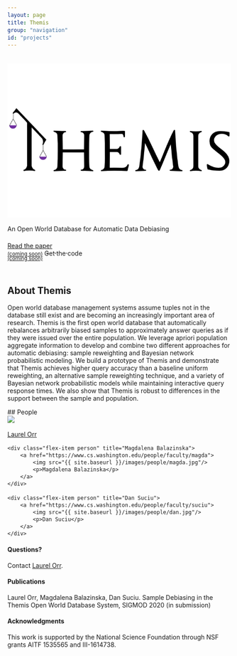 ```yaml
---
layout: page
title: Themis
group: "navigation"
id: "projects"
---
```


<link href="https://maxcdn.bootstrapcdn.com/bootstrap/3.3.6/css/bootstrap.min.css" rel="stylesheet">
<link href="VisualCloud Overview_embed.css" rel="stylesheet">

<div class="jumbotron" style="background-image: none; background-color: inherit; background-size: cover; height: auto; padding: 5px 0 10px 0; margin-top: 2em">
  <img src="../../images/projects/themis.png" alt="Logo" style="width: 40rem" />
  <p>An Open World Database for Automatic Data Debiasing</p>
  <p>
    <a class="btn btn-primary btn-lg label-primary" href="#" pendinghref="themis_submission_orr.pdf" role="button" style="width: 180px;"><span style="position: relative; top:7px">Read the paper<br/><small>(coming soon)</small></span></a>
    <a class="btn btn-primary btn-lg label-primary" href="#" pendinghref="https://github.com/uwdb/themis" role="button" style="width: 180px"><span style="position: relative; top:7px">Get the code</span><br/><small>(coming soon)</small></a>
  </p>
</div>

## About Themis
Open world database management systems assume tuples not in the database still exist and are becoming an increasingly important area of research. Themis is the first open world database that automatically rebalances arbitrarily biased samples to approximately answer queries as if they were issued over the entire population. We leverage apriori population aggregate information to develop and combine two different approaches for automatic debiasing: sample reweighting and Bayesian network probabilistic modeling. We build a prototype of Themis and demonstrate that Themis achieves higher query accuracy than a baseline uniform reweighting, an alternative sample reweighting technique, and a variety of Bayesian network probabilistic models while maintaining interactive query response times. We also show that Themis is robust to differences in the support between the sample and population.

<div id="people"></div>
## People

<div class="flex-container people image-container">
    <div class="flex-item person" title="Laurel Orr">
        <a href="https://homes.cs.washington.edu/~ljorr1">
            <img src="{{ site.baseurl }}/images/people/laurel.jpg"/>
            <p>Laurel Orr</p>
        </a>
    </div>

    <div class="flex-item person" title="Magdalena Balazinska">
        <a href="https://www.cs.washington.edu/people/faculty/magda">
            <img src="{{ site.baseurl }}/images/people/magda.jpg"/>
            <p>Magdalena Balazinska</p>
        </a>
    </div>

    <div class="flex-item person" title="Dan Suciu">
        <a href="https://www.cs.washington.edu/people/faculty/suciu">
            <img src="{{ site.baseurl }}/images/people/dan.jpg"/>
            <p>Dan Suciu</p>
        </a>
    </div>
</div>

#### Questions?

Contact [Laurel Orr](mailto:ljorr1@cs.washington.edu).

#### Publications

Laurel Orr, Magdalena Balazinska, Dan Suciu. Sample Debiasing in the Themis Open World Database System, SIGMOD 2020 (in submission)

#### Acknowledgments

This work is supported by the National Science Foundation through NSF grants AITF 1535565 and III-1614738.

&nbsp;
